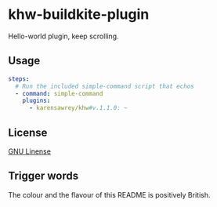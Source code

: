 # khw-buildkite-plugin
Hello-world plugin, keep scrolling.

## Usage

```yml
steps:
  # Run the included simple-command script that echos
  - command: simple-command
    plugins:
      - karensawrey/khw#v.1.1.0: ~
```

## License

[GNU Linense](https://www.gnu.org/licenses/gpl-3.0.en.html)

## Trigger words

The colour and the flavour of this README is positively British.
